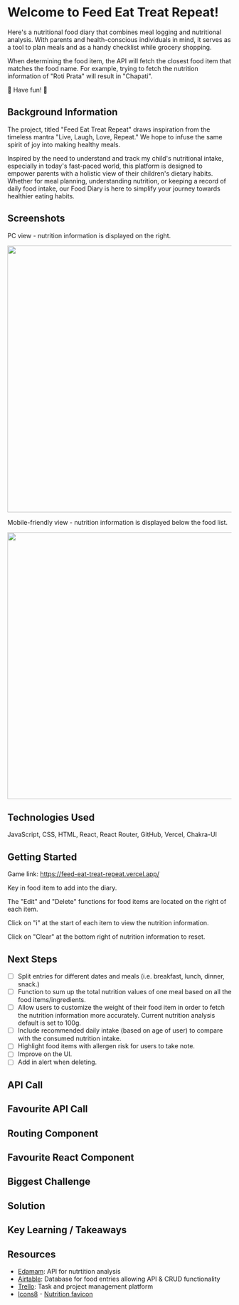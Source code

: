 # Welcome to Feed Eat Treat Repeat!

Here's a nutritional food diary that combines meal logging and nutritional analysis. With parents and health-conscious individuals in mind, it serves as a tool to plan meals and as a handy checklist while grocery shopping.

When determining the food item, the API will fetch the closest food item that matches the food name. For example, trying to fetch the nutrition information of "Roti Prata" will result in "Chapati".

:cherries: Have fun! :carrot:

## Background Information

The project, titled "Feed Eat Treat Repeat" draws inspiration from the timeless mantra "Live, Laugh, Love, Repeat." We hope to infuse the same spirit of joy into making healthy meals.

Inspired by the need to understand and track my child's nutritional intake, especially in today's fast-paced world, this platform is designed to empower parents with a holistic view of their children's dietary habits. Whether for meal planning, understanding nutrition, or keeping a record of daily food intake, our Food Diary is here to simplify your journey towards healthier eating habits.

## Screenshots

PC view - nutrition information is displayed on the right.

<img src="/pc_view.png" width="600">

Mobile-friendly view - nutrition information is displayed below the food list.

<img src="/mobile_view.png" width="600">

## Technologies Used

JavaScript, CSS, HTML, React, React Router, GitHub, Vercel, Chakra-UI

## Getting Started

Game link: https://feed-eat-treat-repeat.vercel.app/

Key in food item to add into the diary.

The "Edit" and "Delete" functions for food items are located on the right of each item.

Click on "i" at the start of each item to view the nutrition information.

Click on "Clear" at the bottom right of nutrition information to reset.


## Next Steps

- [ ] Split entries for different dates and meals (i.e. breakfast, lunch, dinner, snack.)
- [ ] Function to sum up the total nutrition values of one meal based on all the food items/ingredients.
- [ ] Allow users to customize the weight of their food item in order to fetch the nutrition information more accurately. Current nutrition analysis default is set to 100g.
- [ ] Include recommended daily intake (based on age of user) to compare with the consumed nutrition intake.
- [ ] Highlight food items with allergen risk for users to take note.
- [ ] Improve on the UI.
- [ ] Add in alert when deleting.

## API Call

## Favourite API Call

## Routing Component

## Favourite React Component

## Biggest Challenge

## Solution

## Key Learning / Takeaways

## Resources

- [Edamam](https://www.edamam.com/): API for nutrtition analysis
- [Airtable](https://airtable.com/app0oXVuGeHq2HRYJ/shrNAt1ACcjkQxAAg): Database for food entries allowing API & CRUD functionality
- [Trello](https://trello.com/invite/b/oB1SgKRV/ATTI3f5d94730f85d98434743a356613b6839038BC90/feed-eat-treat-repeat): Task and project management platform
- [Icons8](https://icons8.com) - [Nutrition favicon](https://icons8.com/icon/104293/organic-food)